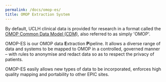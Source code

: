 ```yaml
---
permalink: /docs/omop-es/
title: OMOP Extraction System
---
```

By default, UCLH clinical data is provided for research in a format called the [OMOP Common Data Model (CDM)](https://ohdsi.github.io/CommonDataModel/), also referred to as simply 'OMOP'.

OMOP-ES is our OMOP data **E**xtraction **P**ipeline. It allows a diverse range of data and systems to be mapped to OMOP in a controlled, governed manner – with rules to anonymise and redact data so as to respect the privacy of patients.

OMOP-ES easily allows new types of data to be incorporated, enforces high quality mapping and portability to other EPIC sites.
